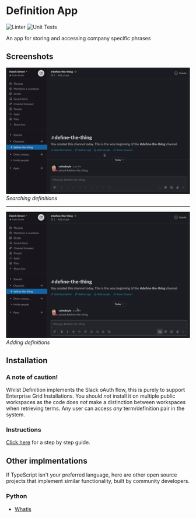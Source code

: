 # Definition App
![Linter](https://github.com/slackapi/definition-app/workflows/Linter/badge.svg)
![Unit Tests](https://github.com/slackapi/definition-app/workflows/Unit%20Tests/badge.svg)

An app for storing and accessing company specific phrases

## Screenshots
![Searching definitions](docs/define-demo.gif)
_Searching definitions_

---

![Adding definitions](docs/define-add-demo.gif)
_Adding definitions_

## Installation

### A note of caution!

Whilst Definition implements the Slack oAuth flow, this is purely to support Enterprise Grid Installations. You should *not* install it on multiple public workspaces as the code does *not* make a distinction between workspaces when retrieving terms. Any user can access *any* term/definition pair in the system.

### Instructions
[Click here](docs/SETUP.md) for a step by step guide.

## Other implmentations

If TypeScript isn't your preferred language, here are other open source projects that implement similar functionality, built by community developers.

### Python
- [Whatis](https://github.com/wooddar/whatis)